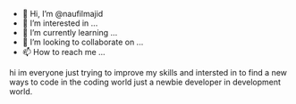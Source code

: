 - 👋 Hi, I’m @naufilmajid
- 👀 I’m interested in ...
- 🌱 I’m currently learning ...
- 💞️ I’m looking to collaborate on ...
- 📫 How to reach me ...

<!---
naufilmajid/naufilmajid is a ✨ special ✨ repository because its `README.md` (this file) appears on your GitHub profile.
You can click the Preview link to take a look at your changes.
--->hi im everyone just trying to improve my skills and intersted in to find a new ways to code in the coding world just a newbie developer in development world. 
